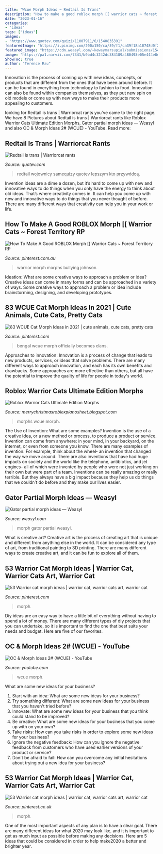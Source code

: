 ```yaml
---
title: "Wcue Morph Ideas ~ Redtail Is Trans"
description: "How to make a good roblox morph [[ warrior cats ~ forest territory rp"
date: "2023-01-16"
categories:
- "ideas"
tags: ["ideas"]
images:
- "https://www.quotev.com/quizi/11007911/6/1540835301"
featuredImage: "https://i.pinimg.com/200x150/ca/39/f1/ca39f18a10748d0f2eec8b8755712e02.jpg"
featured_image: "https://cdn.weasyl.com/~keweymarsupial/submissions/1543850/9b54b8f869d0eec2ae96594b4deee40ad25f6f6a8dde04aedd6d97090a5e10c9/keweymarsupial-gator-partial-morph-ideas.png"
image: "https://pa1.narvii.com/7341/b9bd4c3242dc384189a480493e05e444e8ef266br1-480-284_00.gif"
ShowToc: true
author: "Terence Rau"
---
```



Innovation is the process of coming up with new ideas, concepts, or products that are different from the ones that have been around before. It can be found in everything from technology to fashion to food. Innovation can also be found within companies themselves, as they put new spin on old models or come up with new ways to make their products more appealing to customers.

	

		
looking for Redtail is trans | Warriorcat rants you've came to the right page. We have 8 Pictures about Redtail is trans | Warriorcat rants like Roblox Warrior Cats Ultimate Edition Morphs, Gator partial morph ideas — Weasyl and also OC &amp; Morph Ideas 2# (WCUE) - YouTube. Read more:
		
    
## Redtail Is Trans | Warriorcat Rants

<img loading=lazy src="https://www.quotev.com/quizi/11007911/6/1540835301" onerror="this.onerror=null;this.src='https://tse4.mm.bing.net/th?id=OIP.inR7dCt2daLATACG9Nls_QHaD-&amp;pid=15.1';" alt="Redtail is trans | Warriorcat rants">

_Source: quotev.com_

>redtail wojownicy samequizy quotev lepszym kto przywódcą. 

	

Invention ideas are a dime a dozen, but it’s hard to come up with new and innovative ways to do things when you only have the energy to think about old ideas. That’s where creativity comes in. It can help you come up with new and innovative ways to do things that you never thought of before. There are many different ways that creativity can help you in your work or life.

    
## How To Make A Good ROBLOX Morph [[ Warrior Cats ~ Forest Territory RP

<img loading=lazy src="https://i.pinimg.com/736x/8c/5d/06/8c5d068ddf501609947c5821de702cf5.jpg" onerror="this.onerror=null;this.src='https://tse3.mm.bing.net/th?id=OIP.TY9VhpbI7BHIcGR88UsYqwHaEK&amp;pid=15.1';" alt="How To Make A Good ROBLOX Morph [[ Warrior Cats ~ Forest Territory RP">

_Source: pinterest.com.au_

>warrior morph morphs bullying johnson. 

	

Ideation: What are some creative ways to approach a problem or idea?
Creative ideas can come in many forms and can be approached in a variety of ways. Some creative ways to approach a problem or idea include brainstorming, designing, and developing prototypes.

    
## 83 WCUE Cat Morph Ideas In 2021 | Cute Animals, Cute Cats, Pretty Cats

<img loading=lazy src="https://i.pinimg.com/236x/b4/f9/c9/b4f9c93878da3ce1b59c0846ad8dd7e7--thor-bengal-cats.jpg" onerror="this.onerror=null;this.src='https://tse4.mm.bing.net/th?id=OIP.3wRCA-MtEreqjA8jzH-rgwAAAA&amp;pid=15.1';" alt="83 WCUE Cat Morph Ideas in 2021 | cute animals, cute cats, pretty cats">

_Source: pinterest.com_

>bengal wcue morph officially becomes clans. 

	

Approaches to innovation:
Innovation is a process of change that leads to new products, services, or ideas that solve problems. There are many different ways to approach innovation, and each has its own benefits and drawbacks. Some approaches are more effective than others, but all have the potential to improve the quality of life for people in today's world.

    
## Roblox Warrior Cats Ultimate Edition Morphs

<img loading=lazy src="https://pa1.narvii.com/7341/b9bd4c3242dc384189a480493e05e444e8ef266br1-480-284_00.gif" onerror="this.onerror=null;this.src='https://tse4.mm.bing.net/th?id=OIP.rxua3hXw-lnHCz4NY3rZxgAAAA&amp;pid=15.1';" alt="Roblox Warrior Cats Ultimate Edition Morphs">

_Source: merrychristmasrobloxpianosheet.blogspot.com_

>morphs wcue morph. 

	

The Use of Invention: What are some examples?
Invention is the use of a creative idea, or a new method or process, to produce a product or service. Invention can come from anywhere: in your mind, in your backyard, on the internet, or even from someone you know. 
There are many examples of invention. For example, think about the wheel- an invention that changed the way we move around. There are also inventions that have had huge impacts on society and the world like the telephone, antibiotics, and jet engines- all of which were invented by people who were not just working on their own but were part of a team. 
Inventions can be really amazing or really terrible. But they always have a big impact because they help us do things that we couldn't do before and they make our lives easier.

    
## Gator Partial Morph Ideas — Weasyl

<img loading=lazy src="https://cdn.weasyl.com/~keweymarsupial/submissions/1543850/9b54b8f869d0eec2ae96594b4deee40ad25f6f6a8dde04aedd6d97090a5e10c9/keweymarsupial-gator-partial-morph-ideas.png" onerror="this.onerror=null;this.src='https://tse1.mm.bing.net/th?id=OIP.i5vvO0JfcDumZAYU1lgiugHaIN&amp;pid=15.1';" alt="Gator partial morph ideas — Weasyl">

_Source: weasyl.com_

>morph gator partial weasyl. 

	

What is creative art?
Creative art is the process of creating art that is unique and different from anything else in the world. It can be considered any type of art, from traditional painting to 3D printing. There are many different ways to create creative art, and it can be fun to explore all of them.

    
## 53 Warrior Cat Morph Ideas | Warrior Cat, Warrior Cats Art, Warrior Cat

<img loading=lazy src="https://i.pinimg.com/200x150/ca/39/f1/ca39f18a10748d0f2eec8b8755712e02.jpg" onerror="this.onerror=null;this.src='https://tse2.mm.bing.net/th?id=OIP.UuBrmWf9OS53Umo7JMNTYgAAAA&amp;pid=15.1';" alt="53 Warrior cat morph ideas | warrior cat, warrior cats art, warrior cat">

_Source: pinterest.com_

>morph. 

	

Diy ideas are an easy way to have a little bit of everything without having to spend a lot of money. There are many different types of diy projects that you can undertake, so it is important to find the one that best suits your needs and budget. Here are five of our favorites.

    
## OC &amp; Morph Ideas 2# (WCUE) - YouTube

<img loading=lazy src="https://i.ytimg.com/vi/tFXlOU-K_O8/maxresdefault.jpg" onerror="this.onerror=null;this.src='https://tse3.mm.bing.net/th?id=OIP.30p_uu8pBcEFrXzGTdj-qQHaEK&amp;pid=15.1';" alt="OC &amp; Morph Ideas 2# (WCUE) - YouTube">

_Source: youtube.com_

>wcue morph. 

	

What are some new ideas for your business?
1. Start with an idea: What are some new ideas for your business? 
2. Try something different: What are some new ideas for your business that you haven't tried before? 
3. Innovate: What are some new ideas for your business that you think could stand to be improved? 
4. Be creative: What are some new ideas for your business that you come up with on your own? 
5. Take risks: How can you take risks in order to explore some new ideas for your business? 
6. Ignore the negative feedback: How can you ignore the negative feedback from customers who have used earlier versions of your product or service? 
7. Don't be afraid to fail: How can you overcome any initial hesitations about trying out a new idea for your business?

    
## 53 Warrior Cat Morph Ideas | Warrior Cat, Warrior Cats Art, Warrior Cat

<img loading=lazy src="https://i.pinimg.com/474x/3f/fe/a9/3ffea90ab2d33d9d37f9b0b84ebc3c30.jpg" onerror="this.onerror=null;this.src='https://tse2.mm.bing.net/th?id=OIP.YUxXXmxYnDi2cyDuvq6C_AAAAA&amp;pid=15.1';" alt="53 Warrior cat morph ideas | warrior cat, warrior cats art, warrior cat">

_Source: pinterest.co.uk_

>morph. 

	

One of the most important aspects of any plan is to have a clear goal. There are many different ideas for what 2020 may look like, and it is important to get as much input as possible before making any decisions. Here are 5 ideas that could be considered in order to help make2020 a better and brighter year.

